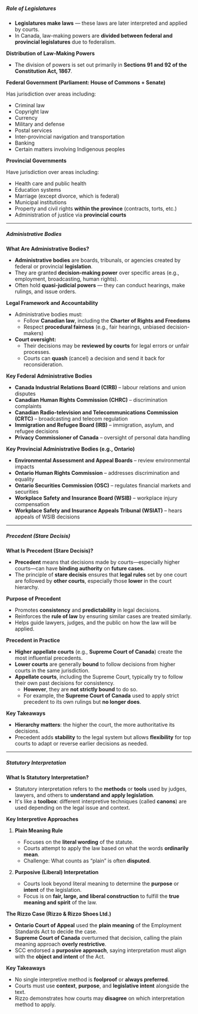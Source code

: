 ##### Role of Legislatures

- **Legislatures make laws** — these laws are later interpreted and applied by courts.
- In Canada, law-making powers are **divided between federal and provincial legislatures** due to federalism.


 **Distribution of Law-Making Powers**

- The division of powers is set out primarily in **Sections 91 and 92 of the Constitution Act, 1867**.


**Federal Government (Parliament: House of Commons + Senate)**

Has jurisdiction over areas including:
- Criminal law
- Copyright law
- Currency
- Military and defense
- Postal services
- Inter-provincial navigation and transportation
- Banking
- Certain matters involving Indigenous peoples


 **Provincial Governments**

Have jurisdiction over areas including:
- Health care and public health
- Education systems
- Marriage (except divorce, which is federal)
- Municipal institutions
- Property and civil rights **within the province** (contracts, torts, etc.)
- Administration of justice via **provincial courts**


---
##### Administrative Bodies

 **What Are Administrative Bodies?**

- **Administrative bodies** are boards, tribunals, or agencies created by federal or provincial **legislation**.
- They are granted **decision-making power** over specific areas (e.g., employment, broadcasting, human rights).
- Often hold **quasi-judicial powers** — they can conduct hearings, make rulings, and issue orders.


**Legal Framework and Accountability**

- Administrative bodies must:
    - Follow **Canadian law**, including the **Charter of Rights and Freedoms**
    - Respect **procedural fairness** (e.g., fair hearings, unbiased decision-makers)
- **Court oversight:**
    - Their decisions may be **reviewed by courts** for legal errors or unfair processes.
    - Courts can **quash** (cancel) a decision and send it back for reconsideration.


 **Key Federal Administrative Bodies**

- **Canada Industrial Relations Board (CIRB)** – labour relations and union disputes
- **Canadian Human Rights Commission (CHRC)** – discrimination complaints
- **Canadian Radio-television and Telecommunications Commission (CRTC)** – broadcasting and telecom regulation
- **Immigration and Refugee Board (IRB)** – immigration, asylum, and refugee decisions
- **Privacy Commissioner of Canada** – oversight of personal data handling


**Key Provincial Administrative Bodies (e.g., Ontario)**

- **Environmental Assessment and Appeal Boards** – review environmental impacts
- **Ontario Human Rights Commission** – addresses discrimination and equality
- **Ontario Securities Commission (OSC)** – regulates financial markets and securities
- **Workplace Safety and Insurance Board (WSIB)** – workplace injury compensation
- **Workplace Safety and Insurance Appeals Tribunal (WSIAT)** – hears appeals of WSIB decisions


---
##### Precedent (Stare Decisis)

 **What Is Precedent (Stare Decisis)?**

- **Precedent** means that decisions made by courts—especially higher courts—can have **binding authority** on **future cases**.
- The principle of **stare decisis** ensures that **legal rules** set by one court are followed by **other courts**, especially those **lower** in the court hierarchy.


 **Purpose of Precedent**

- Promotes **consistency** and **predictability** in legal decisions.
- Reinforces the **rule of law** by ensuring similar cases are treated similarly.
- Helps guide lawyers, judges, and the public on how the law will be applied.


 **Precedent in Practice**

- **Higher appellate courts** (e.g., **Supreme Court of Canada**) create the most influential precedents.
- **Lower courts** are generally **bound** to follow decisions from higher courts in the same jurisdiction.
- **Appellate courts**, including the Supreme Court, typically try to follow their own past decisions for consistency.
    - **However**, they are **not strictly bound** to do so.
    - For example, the **Supreme Court of Canada** used to apply strict precedent to its own rulings but **no longer does**.


**Key Takeaways**

- **Hierarchy matters**: the higher the court, the more authoritative its decisions.
- Precedent adds **stability** to the legal system but allows **flexibility** for top courts to adapt or reverse earlier decisions as needed.



---
##### Statutory Interpretation

**What Is Statutory Interpretation?**

- Statutory interpretation refers to the **methods** or **tools** used by judges, lawyers, and others to **understand and apply legislation**.
- It's like a **toolbox**: different interpretive techniques (called **canons**) are used depending on the legal issue and context.


**Key Interpretive Approaches**

1. **Plain Meaning Rule**
	- Focuses on the **literal wording** of the statute.
	- Courts attempt to apply the law based on what the words **ordinarily mean**.
	- Challenge: What counts as “plain” is often **disputed**.

 2. **Purposive (Liberal) Interpretation**
	- Courts look beyond literal meaning to determine the **purpose** or **intent** of the legislation.
	- Focus is on **fair, large, and liberal construction** to fulfill the **true meaning and spirit** of the law.


 **The Rizzo Case (Rizzo & Rizzo Shoes Ltd.)**

- **Ontario Court of Appeal** used the **plain meaning** of the Employment Standards Act to decide the case.
- **Supreme Court of Canada** overturned that decision, calling the plain meaning approach **overly restrictive**.
- SCC endorsed a **purposive approach**, saying interpretation must align with the **object and intent** of the Act.

 **Key Takeaways**

- No single interpretive method is **foolproof** or **always preferred**.
- Courts must use **context**, **purpose**, and **legislative intent** alongside the text.
- Rizzo demonstrates how courts may **disagree** on which interpretation method to apply.

